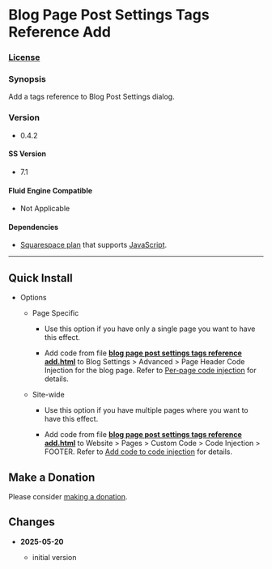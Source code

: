 # Blog Page Post Settings Tags Reference Add

### [License][1]

### Synopsis

Add a tags reference to Blog Post Settings dialog.

### Version

  * 0.4.2

#### SS Version

  * 7.1

#### Fluid Engine Compatible

  * Not Applicable

#### Dependencies

  * [Squarespace plan][2] that supports [JavaScript][3].

---

## Quick Install

* Options

  * Page Specific
  
    * Use this option if you have only a single page you want to have this
      effect.
      
    * Add code from file **[blog page post settings tags reference
      add.html][4]** to Blog Settings > Advanced > Page Header Code Injection
      for the blog page. Refer to [Per-page code injection][5] for details.
      
  * Site-wide
  
    * Use this option if you have multiple pages where you want to have this
      effect.
      
    * Add code from file **[blog page post settings tags reference
      add.html][4]** to Website > Pages > Custom Code > Code Injection > FOOTER.
      Refer to [Add code to code injection][6] for details.

## Make a Donation

Please consider [making a donation][7].

## Changes

<!-- * **2023-07-09**

  * update dynamic calendar class
  * bumped version to 0.1.1
  -->
* **2025-05-20**

  * initial version

[1]: https://github.com/tomsWebConsulting/twcsl/blob/main/LICENSE.txt#L1
[2]: https://www.squarespace.com/pricing
[3]: https://en.wikipedia.org/wiki/JavaScript
[4]: blog%20page%20post%20settings%20tags%20reference%20add.html#L1
[5]: https://support.squarespace.com/hc/en-us/articles/205815908-Using-code-injection#toc-per-page-code-injection
[6]: https://support.squarespace.com/hc/en-us/articles/205815908-Using-code-injection#toc-add-code-to-code-injection
[7]: https://github.com/tomsWebConsulting/twcsl#make-a-donation

